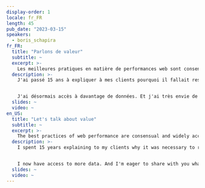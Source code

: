 ```yaml
---
display-order: 1
locale: fr_FR
length: 45
pub_date: "2023-03-15"
speakers:
  - boris_schapira
fr_FR:
  title: "Parlons de valeur"
  subtitle: ~
  excerpt: >-
    Les meilleures pratiques en matière de performances web sont consensuelles et largement acceptées, mais comment les valoriser d'un point de vue commercial ?
  description: >-
    J'ai passé 15 ans à expliquer à mes clients pourquoi il fallait respecter telle ou telle bonne pratique de développement. Comme beaucoup, je me suis appuyé sur des arguments d'autorité en citant les études menées par telle ou telle grande entreprise, mais sans forcément avoir, moi-même, la capacité de projeter ou de mesurer la valeur des optimisations que je proposais. 


    J'ai désormais accès à davantage de données. Et j'ai très envie de partager avec vous ce que j'ai appris sur la valeur de notre travail et pourquoi il devrait être crucial d'inscrire ces réflexions dans toutes les structure Digital/Marketing.
  slides: ~
  video: ~
en_US:
  title: "Let's talk about value"
  subtitle: ~
  excerpt: >-
    The best practices of web performance are consensual and widely accepted, but how can we value them from a business point of view?
  description: >-
    I spent 15 years explaining to my clients why it was necessary to respect this or that good development practice. Like many, I relied on authority, citing studies conducted by this or that major company, but without necessarily having the ability to project or measure the value of the optimizations I was proposing. 


    I now have access to more data. And I'm eager to share with you what I've learned about the value of our work and why it should be crucial to embed these thoughts in all digital/marketing structures.
  slides: ~
  video: ~
---
```


